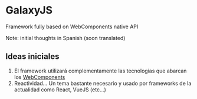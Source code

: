# GalaxyJS

  Framework fully based on WebComponents native API

  Note: initial thoughts in Spanish (soon translated)

## Ideas iniciales

1. El framework utilizará complementamente las tecnologías que abarcan los [WebComponents](https://developer.mozilla.org/es/docs/Web/Web_Components)
2. Reactividad... Un tema bastante necesario y usado por frameworks de la actualidad como React, VueJS (etc...)
